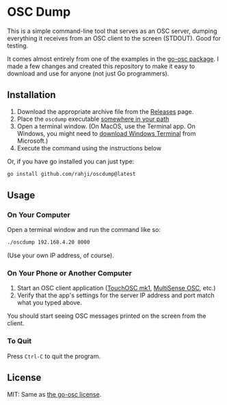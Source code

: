 # OSC Dump

This is a simple command-line tool that serves as an OSC server, dumping everything it receives from an OSC client to the screen (STDOUT). Good for testing.

It comes almost entirely from one of the examples in the [go-osc package](https://github.com/hypebeast/go-osc). I made a few changes and created this repository to make it easy to download and use for anyone (not just Go programmers).

## Installation

1. Download the appropriate archive file from the [Releases](https://github.com/rahji/oscdump/releases/latest) page.
2. Place the `oscdump` executable [somewhere in your path](https://zwbetz.com/how-to-add-a-binary-to-your-path-on-macos-linux-windows/)
3. Open a terminal window. (On MacOS, use the Terminal app. On Windows, you might need to [download Windows Terminal](https://apps.microsoft.com/store/detail/windows-terminal/9N0DX20HK701?hl=en-us&gl=us&rtc=1) from Microsoft.)
4. Execute the command using the instructions below

Or, if you have go installed you can just type: 

```bash
go install github.com/rahji/oscdump@latest
```

## Usage

### On Your Computer

Open a terminal window and run the command like so: 

```bash
./oscdump 192.168.4.20 8000
```

(Use your own IP address, of course).

### On Your Phone or Another Computer

1. Start an OSC client application ([TouchOSC mk1](https://hexler.net/touchosc), [MultiSense OSC](https://play.google.com/store/apps/details?id=edu.polytechnique.multisense.release&gl=US), etc.)
2. Verify that the app's settings for the server IP address and port match what you typed above.

You should start seeing OSC messages printed on the screen from the client.

### To Quit

Press `Ctrl-C` to quit the program.

## License

MIT: Same as [the go-osc license](https://github.com/hypebeast/go-osc/blob/master/LICENSE).

